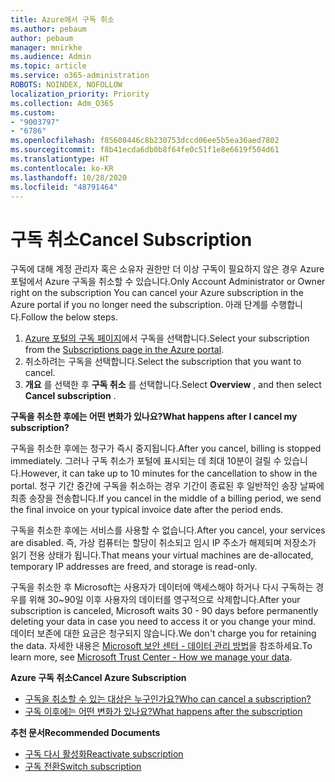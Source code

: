```yaml
---
title: Azure에서 구독 취소
ms.author: pebaum
author: pebaum
manager: mnirkhe
ms.audience: Admin
ms.topic: article
ms.service: o365-administration
ROBOTS: NOINDEX, NOFOLLOW
localization_priority: Priority
ms.collection: Adm_O365
ms.custom:
- "9003797"
- "6786"
ms.openlocfilehash: f85608446c8b230753dccd06ee5b5ea36aed7802
ms.sourcegitcommit: f8b41ecda6db0b8f64fe0c51f1e8e6619f504d61
ms.translationtype: HT
ms.contentlocale: ko-KR
ms.lasthandoff: 10/28/2020
ms.locfileid: "48791464"
---
```

# <a name="cancel-subscription"></a><span data-ttu-id="98032-102">구독 취소</span><span class="sxs-lookup"><span data-stu-id="98032-102">Cancel Subscription</span></span>

<span data-ttu-id="98032-103">구독에 대해 계정 관리자 혹은 소유자 권한만 더 이상 구독이 필요하지 않은 경우 Azure 포털에서 Azure 구독을 취소할 수 있습니다.</span><span class="sxs-lookup"><span data-stu-id="98032-103">Only Account Administrator or Owner right on the subscription You can cancel your Azure subscription in the Azure portal if you no longer need the subscription.</span></span> <span data-ttu-id="98032-104">아래 단계를 수행합니다.</span><span class="sxs-lookup"><span data-stu-id="98032-104">Follow the below steps.</span></span>

1. <span data-ttu-id="98032-105">[Azure 포털의 구독 페이지](https://portal.azure.com/#blade/Microsoft_Azure_Billing/SubscriptionsBlade)에서 구독을 선택합니다.</span><span class="sxs-lookup"><span data-stu-id="98032-105">Select your subscription from the [Subscriptions page in the Azure portal](https://portal.azure.com/#blade/Microsoft_Azure_Billing/SubscriptionsBlade).</span></span>
2. <span data-ttu-id="98032-106">취소하려는 구독을 선택합니다.</span><span class="sxs-lookup"><span data-stu-id="98032-106">Select the subscription that you want to cancel.</span></span>
3. <span data-ttu-id="98032-107">**개요** 를 선택한 후 **구독 취소** 를 선택합니다.</span><span class="sxs-lookup"><span data-stu-id="98032-107">Select **Overview** , and then select **Cancel subscription** .</span></span>

<span data-ttu-id="98032-108">**구독을 취소한 후에는 어떤 변화가 있나요?**</span><span class="sxs-lookup"><span data-stu-id="98032-108">**What happens after I cancel my subscription?**</span></span>

<span data-ttu-id="98032-109">구독을 취소한 후에는 청구가 즉시 중지됩니다.</span><span class="sxs-lookup"><span data-stu-id="98032-109">After you cancel, billing is stopped immediately.</span></span> <span data-ttu-id="98032-110">그러나 구독 취소가 포털에 표시되는 데 최대 10분이 걸릴 수 있습니다.</span><span class="sxs-lookup"><span data-stu-id="98032-110">However, it can take up to 10 minutes for the cancellation to show in the portal.</span></span> <span data-ttu-id="98032-111">청구 기간 중간에 구독을 취소하는 경우 기간이 종료된 후 일반적인 송장 날짜에 최종 송장을 전송합니다.</span><span class="sxs-lookup"><span data-stu-id="98032-111">If you cancel in the middle of a billing period, we send the final invoice on your typical invoice date after the period ends.</span></span>

<span data-ttu-id="98032-112">구독을 취소한 후에는 서비스를 사용할 수 없습니다.</span><span class="sxs-lookup"><span data-stu-id="98032-112">After you cancel, your services are disabled.</span></span> <span data-ttu-id="98032-113">즉, 가상 컴퓨터는 할당이 취소되고 임시 IP 주소가 해제되며 저장소가 읽기 전용 상태가 됩니다.</span><span class="sxs-lookup"><span data-stu-id="98032-113">That means your virtual machines are de-allocated, temporary IP addresses are freed, and storage is read-only.</span></span>

<span data-ttu-id="98032-114">구독을 취소한 후 Microsoft는 사용자가 데이터에 액세스해야 하거나 다시 구독하는 경우를 위해 30~90일 이후 사용자의 데이터를 영구적으로 삭제합니다.</span><span class="sxs-lookup"><span data-stu-id="98032-114">After your subscription is canceled, Microsoft waits 30 - 90 days before permanently deleting your data in case you need to access it or you change your mind.</span></span> <span data-ttu-id="98032-115">데이터 보존에 대한 요금은 청구되지 않습니다.</span><span class="sxs-lookup"><span data-stu-id="98032-115">We don't charge you for retaining the data.</span></span> <span data-ttu-id="98032-116">자세한 내용은 [Microsoft 보안 센터 - 데이터 관리 방법](https://go.microsoft.com/fwLink/p/?LinkID=822930&clcid=0x409)을 참조하세요.</span><span class="sxs-lookup"><span data-stu-id="98032-116">To learn more, see [Microsoft Trust Center - How we manage your data](https://go.microsoft.com/fwLink/p/?LinkID=822930&clcid=0x409).</span></span>

<span data-ttu-id="98032-117">**Azure 구독 취소**</span><span class="sxs-lookup"><span data-stu-id="98032-117">**Cancel Azure Subscription**</span></span>

- [<span data-ttu-id="98032-118">구독을 취소할 수 있는 대상은 누구인가요?</span><span class="sxs-lookup"><span data-stu-id="98032-118">Who can cancel a subscription?</span></span>](https://docs.microsoft.com/azure/billing/billing-how-to-cancel-azure-subscription?WT.mc_id=Portal-Microsoft_Azure_Support#who-can-cancel-a-subscription)
- [<span data-ttu-id="98032-119">구독 이후에는 어떤 변화가 있나요?</span><span class="sxs-lookup"><span data-stu-id="98032-119">What happens after the subscription</span></span>](https://docs.microsoft.com/azure/billing/billing-how-to-cancel-azure-subscription?WT.mc_id=Portal-Microsoft_Azure_Support#what-happens-after-i-cancel-my-subscription)

<span data-ttu-id="98032-120">**추천 문서**</span><span class="sxs-lookup"><span data-stu-id="98032-120">**Recommended Documents**</span></span>

- [<span data-ttu-id="98032-121">구독 다시 활성화</span><span class="sxs-lookup"><span data-stu-id="98032-121">Reactivate subscription</span></span>](https://docs.microsoft.com/azure/billing/billing-how-to-cancel-azure-subscription?WT.mc_id=Portal-Microsoft_Azure_Support#reactivate-subscription)
- [<span data-ttu-id="98032-122">구독 전환</span><span class="sxs-lookup"><span data-stu-id="98032-122">Switch subscription</span></span>](https://docs.microsoft.com/azure/billing/billing-how-to-switch-azure-offer?WT.mc_id=Portal-Microsoft_Azure_Support)